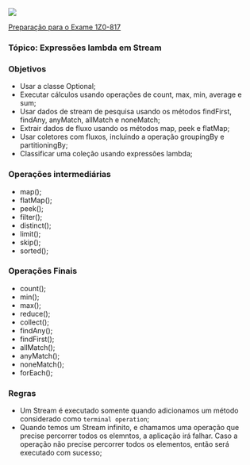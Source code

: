![](https://github.com/ocpjp-study/expressoes-lambda-em-streams/blob/main/ocpjp.png)

[Preparação para o Exame 1Z0-817](https://education.oracle.com/pt_BR/upgrade-ocp-java-6-7-8-to-java-se-11-developer/pexam_1Z0-817)

### Tópico: Expressões lambda em Stream
### Objetivos
- Usar a classe Optional;
- Executar cálculos usando operações de count, max, min, average e sum;
- Usar dados de stream de pesquisa usando os métodos findFirst, findAny, anyMatch, allMatch e noneMatch;
- Extrair dados de fluxo usando os métodos map, peek e flatMap;
- Usar coletores com fluxos, incluindo a operação groupingBy e partitioningBy;
- Classificar uma coleção usando expressões lambda;

### Operações intermediárias
- map();
- flatMap();
- peek();
- filter();
- distinct();
- limit();
- skip();
- sorted();

### Operações Finais
- count();
- min();
- max();
- reduce();
- collect();
- findAny();
- findFirst();
- allMatch();
- anyMatch();
- noneMatch();
- forEach();

### Regras
- Um Stream é executado somente quando adicionamos um método considerado como `terminal operation`; 
- Quando temos um Stream infinito, e chamamos uma operação que precise percorrer todos os elemntos, a aplicação irá falhar. Caso a operação não precise percorrer todos os elementos, então será executado com sucesso;
